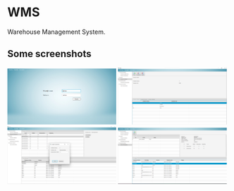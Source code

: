 # WMS
Warehouse Management System.  



## Some screenshots
<div style="flow:left">
<img src="https://github.com/RomanProkh/WMS/blob/main/screenshots/1.png" alt="screenshot 1" width="49%"/>
<img src="https://github.com/RomanProkh/WMS/blob/main/screenshots/2.png" alt="screenshot 2" width="49%"/>
</div>
<div style="flow:left">
<img src="https://github.com/RomanProkh/WMS/blob/main/screenshots/3.png" alt="screenshot 3" width="49%"/>
<img src="https://github.com/RomanProkh/WMS/blob/main/screenshots/4.png" alt="screenshot 4" width="49%"/>
</div>
